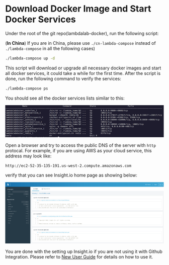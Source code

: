 # Download Docker Image and Start Docker Services


Under the root of the git repo(lambdalab-docker), run the following script:

(**In China**) If you are in China, please use `./cn-lambda-compose` instead of `./lambda-compose` in all the following cases)

```bash
./lambda-compose up -d
```

This script will download or upgrade all necessary docker images and start all docker services, it could take a while for the first time. After the script is done, run the following command to verify the services:

```bash
./lambda-compose ps
```

You should see all the docker services lists similar to this:

![image](../images/dockerps.png)


Open a browser and try to access the public DNS of the server with `http` protocal. For example, if you are using AWS as your cloud service, this address may look like:

```
http://ec2-52-35-135-191.us-west-2.compute.amazonaws.com
``` 

verify that you can see Insight.io home page as showing below:

![image](../images/codatlas_homepage.png)

You are done with the setting up Insight.io if you are not using it with Github Integration. Please refer to [New User Guide](../USER_GUIDE.md) for details on how to use it.